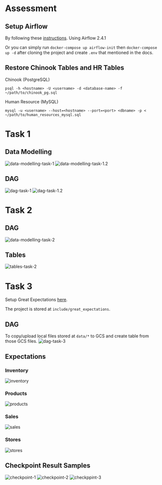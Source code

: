 # Assessment

## Setup Airflow
By following these [instructions](https://airflow.apache.org/docs/apache-airflow/stable/howto/docker-compose/index.html). Using Airflow 2.4.1

Or you can simply run `docker-compose up airflow-init` then `docker-compose up -d` after cloning the project and create `.env` that mentioned in the docs.

## Restore Chinook Tables and HR Tables

Chinook (PostgreSQL)
```
psql -h <hostname> -U <username> -d <database-name> -f ~/path/to/chinook_pg.sql
```

Human Resource (MySQL)
```
mysql -u <username> --host=<hostname> --port=<port> <dbname> -p < ~/path/to/human_resources_mysql.sql
```

# Task 1
## Data Modelling
![data-modelling-task-1](images/task-1.png)
![data-modelling-task-1.2](images/task-12.png)

## DAG
![dag-task-1](images/dag-sales.png)
![dag-task-1.2](images/dag-hr.png)

# Task 2
## DAG
![data-modelling-task-2](images/dag-flights.png)

## Tables
![tables-task-2](images/table-task-2.png)

# Task 3
Setup Great Expectations [here](https://docs.greatexpectations.io/docs/tutorials/getting_started/tutorial_overview).

The project is stored at `include/great_expectations`.

## DAG
To copy/upload local files stored at `data/*` to GCS and create table from those GCS files.
![dag-task-3](images/dag-task-3.png)

## Expectations
### Inventory
![inventory](images/expectations-inventory.png)

### Products
![products](images/expectations-products.png)

### Sales
![sales](images/expectations-sales.png)

### Stores
![stores](images/expectations-stores.png)

## Checkpoint Result Samples
![checkpoint-1](images/sample-checkpoint-result-task31.png)
![checkpoint-2](images/sample-checkpoint-result-task32.png)
![checkppint-3](images/sample-checkpoint-result-task-33.png)